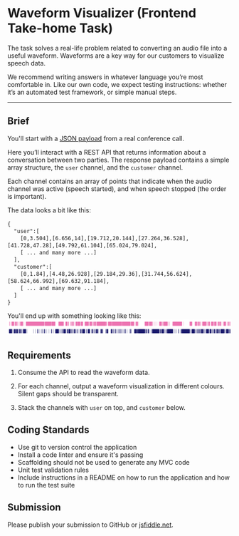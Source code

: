 # Waveform Visualizer (Frontend Take-home Task)

The task solves a real-life problem related to converting an audio file into a useful waveform. Waveforms are a key way for our customers to visualize speech data.

We recommend writing answers in whatever language you’re most comfortable in. Like our own code, we expect testing instructions: whether it’s an automated test framework, or simple manual steps.

---

## Brief

You'll start with a [JSON payload](https://rawgit.com/jiminny/join-the-team/master/assets/wavedata.json) from a real conference call.

Here you’ll interact with a REST API that returns information about a conversation between two parties.
The response payload contains a simple array structure, the `user` channel, and the `customer` channel.

Each channel contains an array of points that indicate when the audio channel was active (speech started), and when speech stopped (the order is important).

The data looks a bit like this:

```
{
  "user":[
    [0,3.504],[6.656,14],[19.712,20.144],[27.264,36.528],[41.728,47.28],[49.792,61.104],[65.024,79.024],
    [ ... and many more ...]
  ],
  "customer":[
    [0,1.84],[4.48,26.928],[29.184,29.36],[31.744,56.624],[58.624,66.992],[69.632,91.184],
    [ ... and many more ...]
  ]
}
```
You'll end up with something looking like this:
![waveform](./assets/waveform.png?raw=true "Waveform")

## Requirements

1. Consume the API to read the waveform data.

2. For each channel, output a waveform visualization in different colours. Silent gaps should be transparent.

3. Stack the channels with `user` on top, and `customer` below.

## Coding Standards

* Use git to version control the application
* Install a code linter and ensure it's passing
* Scaffolding should not be used to generate any MVC code
* Unit test validation rules
* Include instructions in a README on how to run the application and how to run the test suite

## Submission

Please publish your submission to GitHub or [jsfiddle.net](https://jsfiddle.net/).
